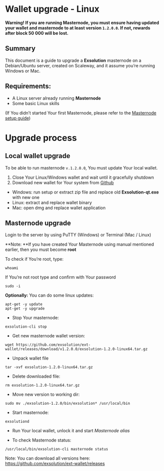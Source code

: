 # Wallet upgrade - Linux

**Warning! If you are running Masternode, you must ensure having updated your wallet and masternode to at least version `1.2.0.0`. If not, rewards after block 50 000 will be lost.**

## Summary
This document is a guide to upgrade a **Exsolution** masternode on a Debian/Ubuntu server, created on Scaleway, and it assume you’re running Windows or Mac.

## Requirements:
* A Linux server already running **Masternode**
* Some basic Linux skills


(If You didn’t started Your first Masternode, please refer to the [Masternode setup guide](./masternodes/deployment_linux/))

# Upgrade process

## Local wallet upgrade
To be able to run masternode `v.1.2.0.0`, You must update Your local wallet.

1. Close Your Linux/Windows wallet and wait until it gracefully shutdown
2. Download new wallet for Your system from [Github](https://github.com/exsolution/ext-wallet/releases)
  - Windows: run setup or extract zip file and replace old **Exsolution-qt.exe** with new one
  - Linux: extract and replace wallet binary
  - Mac: open dmg and replace wallet application

## Masternode upgrade

Login to the server by using PuTTY (Windows) or Terminal (Mac / Linux)

**Note: **If you have created Your Masternode using manual mentioned earlier, then you must become **root**

To check if You’re root, type:
```
whoami
```


If You’re not root type and confirm with Your password
```
sudo -i
```


**Optionally:** You can do some linux updates:
```
apt-get -y update
apt-get -y upgrade
```

* Stop Your masternode:
```
exsolution-cli stop
```
* Get new masternode wallet version:
```
wget https://github.com/exsolution/ext-wallet/releases/download/v1.2.0.0/exsolution-1.2.0-linux64.tar.gz
```
* Unpack wallet file
```
tar -xvf exsolution-1.2.0-linux64.tar.gz
```
* Delete downloaded file:
```
rm exsolution-1.2.0-linux64.tar.gz
```
* Move new version to working dir:
```
sudo mv ./exsolution-1.2.0/bin/exsolution* /usr/local/bin
```
* Start masternode:
```
exsolutiond
```
* Run Your local wallet, unlock it and start _Masternode alias_

* To check Masternode status:
```
/usr/local/bin/exsolution-cli masternode status
```

Note: You can download all versions here: https://github.com/exsolution/ext-wallet/releases

